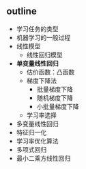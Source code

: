 
## outline

- 学习任务的类型
- 机器学习的一般过程
- 线性模型
	- 线性回归模型
- **单变量线性回归**
	- 估价函数：凸函数
	- 梯度下降法
		- 批量梯度下降
		- 随机梯度下降
		- 小批量梯度下降
	- 学习率选择
- 多变量线性回归
- 特征归一化
- 学习率优化算法
- 多项式回归
- 最小二乘方线性回归